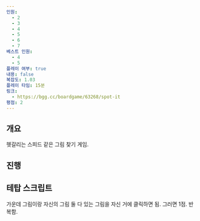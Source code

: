 ```yaml
---
인원:
  - 2
  - 3
  - 4
  - 5
  - 6
  - 7
베스트 인원:
  - 4
  - 5
플레이 여부: true
내용: false
복잡도: 1.03
플레이 타임: 15분
링크:
  - https://bgg.cc/boardgame/63268/spot-it
평점: 2
---
```

## 개요
헷갈리는 스피드 같은 그림 찾기 게임.
## 진행

## 테탑 스크립트
가운데 그림이랑 자신의 그림 둘 다 있는 그림을 자신 거에 클릭하면 됨.
그러면 1점.
반복함.